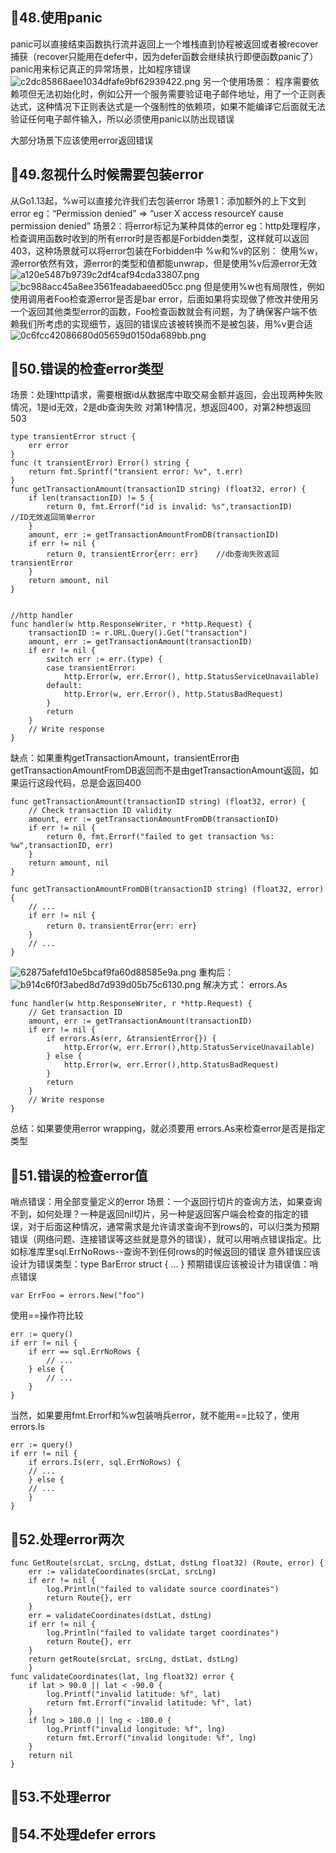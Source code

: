 ## 🤔48.使用panic
panic可以直接结束函数执行流并返回上一个堆栈直到协程被返回或者被recover捕获（recover只能用在defer中，因为defer函数会继续执行即便函数panic了）
panic用来标记真正的异常场景，比如程序错误
![c2dc85868aee1034dfafe9bf62939422.png](:/b499dae4b8af4e708ebd952f96264097)
另一个使用场景：
程序需要依赖项但无法初始化时，例如公开一个服务需要验证电子邮件地址，用了一个正则表达式，这种情况下正则表达式是一个强制性的依赖项，如果不能编译它后面就无法验证任何电子邮件输入，所以必须使用panic以防出现错误

大部分场景下应该使用error返回错误

## 🤔49.忽视什么时候需要包装error
从Go1.13起，%w可以直接允许我们去包装error
场景1：添加额外的上下文到error
eg：“Permission denied” => “user X access resourceY cause permission denied”
场景2：将error标记为某种具体的error
eg：http处理程序，检查调用函数时收到的所有error时是否都是Forbidden类型，这样就可以返回403，这种场景就可以将error包装在Forbidden中
%w和%v的区别：
使用%w，源error依然有效，源error的类型和值都能unwrap，但是使用%v后源error无效
![a120e5487b9739c2df4caf94cda33807.png](:/f11f3e6999fe4261b76b2d2c82c6796c)
![bc988acc45a8ee3561feadabaeed05cc.png](:/5d8173503c8940dfa209179809f2c768)
但是使用%w也有局限性，例如使用调用者Foo检查源error是否是bar error，后面如果将实现做了修改并使用另一个返回其他类型error的函数，Foo检查函数就会有问题，为了确保客户端不依赖我们所考虑的实现细节，返回的错误应该被转换而不是被包装，用%v更合适
![0c6fcc42086680d05659d0150da689bb.png](:/554be8c7869b4624a9814bd945375fa2)

## 🤔50.错误的检查error类型
场景：处理http请求，需要根据id从数据库中取交易金额并返回，会出现两种失败情况，1是id无效，2是db查询失败
对第1种情况，想返回400，对第2种想返回503
```
type transientError struct {
	err error
}
func (t transientError) Error() string {
	return fmt.Sprintf("transient error: %v", t.err)
}
func getTransactionAmount(transactionID string) (float32, error) {
	if len(transactionID) != 5 {  
		return 0, fmt.Errorf("id is invalid: %s",transactionID)    //ID无效返回简单error
	}
	amount, err := getTransactionAmountFromDB(transactionID)
	if err != nil {
		return 0, transientError{err: err}    //db查询失败返回transientError
	}
	return amount, nil
}


//http handler
func handler(w http.ResponseWriter, r *http.Request) {
	transactionID := r.URL.Query().Get("transaction")
	amount, err := getTransactionAmount(transactionID)
	if err != nil {
		switch err := err.(type) {            
		case transientError:
			http.Error(w, err.Error(), http.StatusServiceUnavailable)
		default:
			http.Error(w, err.Error(), http.StatusBadRequest)
		}
		return
	}
	// Write response
}

```
缺点：如果重构getTransactionAmount，transientError由getTransactionAmountFromDB返回而不是由getTransactionAmount返回，如果运行这段代码，总是会返回400
```
func getTransactionAmount(transactionID string) (float32, error) {
	// Check transaction ID validity
	amount, err := getTransactionAmountFromDB(transactionID)
	if err != nil {
		return 0, fmt.Errorf("failed to get transaction %s: %w",transactionID, err)
	}
	return amount, nil
}

func getTransactionAmountFromDB(transactionID string) (float32, error) {
	// ...
	if err != nil {
		return 0，transientError{err: err}
	}
	// ...
}
```
![62875afefd10e5bcaf9fa60d88585e9a.png](:/3b8ed3cc4e3c4e8391d5dd47abda92df)
重构后：
![b914c6f0f3abed8d7d939d05b75c6130.png](:/7229990b05b24d499b4dca3afdf82b75)
解决方式： errors.As
```
func handler(w http.ResponseWriter, r *http.Request) {
	// Get transaction ID
	amount, err := getTransactionAmount(transactionID)
	if err != nil {
		if errors.As(err, &transientError{}) {
			http.Error(w, err.Error(),http.StatusServiceUnavailable)
		} else {
			http.Error(w, err.Error(),http.StatusBadRequest)
		}
		return
	}
	// Write response
}
```
总结：如果要使用error wrapping，就必须要用 errors.As来检查error是否是指定类型


## 🤔51.错误的检查error值
哨点错误：用全部变量定义的error
场景：一个返回行切片的查询方法，如果查询不到，如何处理？一种是返回nil切片，另一种是返回客户端会检查的指定的错误，对于后面这种情况，通常需求是允许请求查询不到rows的，可以归类为预期错误（网络问题、连接错误等这些就是意外的错误），就可以用哨点错误指定。比如标准库里sql.ErrNoRows--查询不到任何rows的时候返回的错误
意外错误应该设计为错误类型：type BarError struct { … }
预期错误应该被设计为错误值：哨点错误 
```
var ErrFoo = errors.New("foo")
```
使用==操作符比较
```
err := query()
if err != nil {
	if err == sql.ErrNoRows {
		// ...
	} else {
		// ...
	}
}
```
当然，如果要用fmt.Errorf和%w包装哨兵error，就不能用==比较了，使用 errors.Is
```
err := query()
if err != nil {
	if errors.Is(err, sql.ErrNoRows) {
	// ...
	} else {
	// ...
	}
}
```

## 🤔52.处理error两次
```
func GetRoute(srcLat, srcLng, dstLat, dstLng float32) (Route, error) {
	err := validateCoordinates(srcLat, srcLng)
	if err != nil {
		log.Println("failed to validate source coordinates")
		return Route{}, err
	}
	err = validateCoordinates(dstLat, dstLng)
	if err != nil {
		log.Println("failed to validate target coordinates")
		return Route{}, err
	}
	return getRoute(srcLat, srcLng, dstLat, dstLng)
	}
func validateCoordinates(lat, lng float32) error {
	if lat > 90.0 || lat < -90.0 {
		log.Printf("invalid latitude: %f", lat)
		return fmt.Errorf("invalid latitude: %f", lat)
	}
	if lng > 180.0 || lng < -180.0 {
		log.Printf("invalid longitude: %f", lng)
		return fmt.Errorf("invalid longitude: %f", lng)
	}
	return nil
}
```

## 🤔53.不处理error

## 🤔54.不处理defer errors
